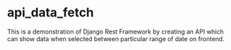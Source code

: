 # api_data_fetch
This is a demonstration of Django Rest Framework by creating an API which can show data when selected between particular range of date on frontend.

